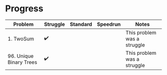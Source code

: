 # Progress
| Problem                 | Struggle    | Standard  | Speedrun | Notes |
| ---                     | ---         | ---       | ---      | ---   |
| 1. TwoSum |      ✔️       |       |      | This problem was a struggle|
| 96. Unique Binary Trees |      ✔️       |       |      | This problem was a struggle|

